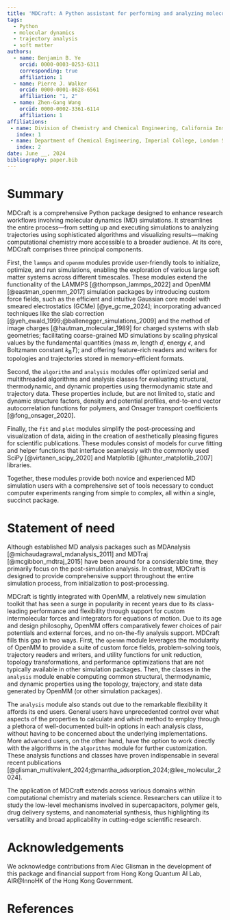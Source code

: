 ```yaml
---
title: 'MDCraft: A Python assistant for performing and analyzing molecular dynamics simulations of soft matter systems'
tags:
  - Python
  - molecular dynamics
  - trajectory analysis
  - soft matter
authors:
  - name: Benjamin B. Ye
    orcid: 0000-0003-0253-6311
    corresponding: true
    affiliation: 1
  - name: Pierre J. Walker
    orcid: 0000-0001-8628-6561
    affiliation: "1, 2"
  - name: Zhen-Gang Wang
    orcid: 0000-0002-3361-6114
    affiliation: 1
affiliations:
 - name: Division of Chemistry and Chemical Engineering, California Institute of Technology, Pasadena, California 91125, United States
   index: 1
 - name: Department of Chemical Engineering, Imperial College, London SW7 2AZ, United Kingdom
   index: 2
date: June __, 2024
bibliography: paper.bib
---
```


# Summary

MDCraft is a comprehensive Python package designed to enhance research workflows involving molecular dynamics (MD) simulations. It streamlines the entire process—from setting up and executing simulations to analyzing trajectories using sophisticated algorithms and visualizing results—making computational chemistry more accessible to a broader audience. At its core, MDCraft comprises three principal components.

First, the `lammps` and `openmm` modules provide user-friendly tools to initialize, optimize, and run simulations, enabling the exploration of various large soft matter systems across different timescales. These modules extend the functionality of the LAMMPS [@thompson_lammps_2022] and OpenMM [@eastman_openmm_2017] simulation packages by introducing custom force fields, such as the efficient and intuitive Gaussian core model with smeared electrostatics (GCMe) [@ye_gcme_2024]; incorporating advanced techniques like the slab correction [@yeh_ewald_1999;@ballenegger_simulations_2009] and the method of image charges [@hautman_molecular_1989] for charged systems with slab geometries; facilitating coarse-grained MD simulations by scaling physical values by the fundamental quantities (mass $m$, length $d$, energy $\epsilon$, and Boltzmann constant $k_\mathrm{B}T$); and offering feature-rich readers and writers for topologies and trajectories stored in memory-efficient formats.

Second, the `algorithm` and `analysis` modules offer optimized serial and multithreaded algorithms and analysis classes for evaluating structural, thermodynamic, and dynamic properties using thermodynamic state and trajectory data. These properties include, but are not limited to, static and dynamic structure factors, density and potential profiles, end-to-end vector autocorrelation functions for polymers, and Onsager transport coefficients [@fong_onsager_2020].

Finally, the `fit` and `plot` modules simplify the post-processing and visualization of data, aiding in the creation of aesthetically pleasing figures for scientific publications. These modules consist of models for curve fitting and helper functions that interface seamlessly with the commonly used SciPy [@virtanen_scipy_2020] and Matplotlib [@hunter_matplotlib_2007] libraries.

Together, these modules provide both novice and experienced MD simulation users with a comprehensive set of tools necessary to conduct computer experiments ranging from simple to complex, all within a single, succinct package.

# Statement of need

Although established MD analysis packages such as MDAnalysis [@michaudagrawal_mdanalysis_2011] and MDTraj [@mcgibbon_mdtraj_2015] have been around for a considerable time, they primarily focus on the post-simulation analysis. In contrast, MDCraft is designed to provide comprehensive support throughout the entire simulation process, from initialization to post-processing. 

MDCraft is tightly integrated with OpenMM, a relatively new simulation toolkit that has seen a surge in popularity in recent years due to its class-leading performance and flexibility through support for custom intermolecular forces and integrators for equations of motion. Due to its age and design philosophy, OpenMM offers comparatively fewer choices of pair potentials and external forces, and no on-the-fly analysis support. MDCraft fills this gap in two ways. First, the `openmm` module leverages the modularity of OpenMM to provide a suite of custom force fields, problem-solving tools, trajectory readers and writers, and utility functions for unit reduction, topology transformations, and performance optimizations that are not typically available in other simulation packages. Then, the classes in the `analysis` module enable computing common structural, thermodynamic, and dynamic properties using the topology, trajectory, and state data generated by OpenMM (or other simulation packages).

The `analysis` module also stands out due to the remarkable flexibility it affords its end users. General users have unprecedented control over what aspects of the properties to calculate and which method to employ through a plethora of well-documented built-in options in each analysis class, without having to be concerned about the underlying implementations. More advanced users, on the other hand, have the option to work directly with the algorithms in the `algorithms` module for further customization. These analysis functions and classes have proven indispensable in several recent publications [@glisman_multivalent_2024;@mantha_adsorption_2024;@lee_molecular_2024].

The application of MDCraft extends across various domains within computational chemistry and materials science. Researchers can utilize it to study the low-level mechanisms involved in supercapacitors, polymer gels, drug delivery systems, and nanomaterial synthesis, thus highlighting its versatility and broad applicability in cutting-edge scientific research.

# Acknowledgements

We acknowledge contributions from Alec Glisman in the development of this package and financial support from Hong Kong Quantum AI Lab, AIR\@InnoHK of the Hong Kong Government.

# References
